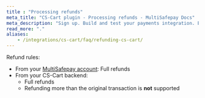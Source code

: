 ```yaml
---
title : "Processing refunds"
meta_title: "CS-Cart plugin - Processing refunds - MultiSafepay Docs"
meta_description: "Sign up. Build and test your payments integration. Explore our products and services. Use our API Reference, SDKs, and wrappers. Get support."
read_more: "."
aliases: 
    - /integrations/cs-cart/faq/refunding-cs-cart/
---
```


Refund rules:

- From your [MultiSafepay account](/account/multisafepay-account/processing-refunds/): Full refunds
- From your CS-Cart backend:  
    - Full refunds
    - Refunding more than the original transaction is **not** supported



